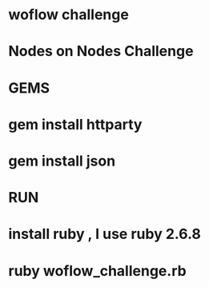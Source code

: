 # woflow challenge
# Nodes on Nodes Challenge

# GEMS
# gem install httparty 
# gem install json 

# RUN
# install ruby , I use ruby 2.6.8
# ruby woflow_challenge.rb